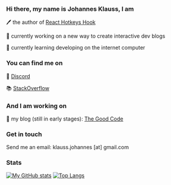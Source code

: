 ### Hi there, my name is Johannes Klauss, I am

🖊️  the author of [React Hotkeys Hook](https://johannesklauss.github.io/react-hotkeys-hook/)

🔭  currently working on a new way to create interactive dev blogs

🌱  currently learning developing on the internet computer

### You can find me on

💬 [Discord](https://discord.com/users/320280347017478144)

📚 [StackOverflow](https://stackoverflow.com/users/735226/johannes-klau%c3%9f)

### And I am working on

📖  my blog (still in early stages): [The Good Code](https://thegoodcode.dev)

### Get in touch

Send me an email: klauss.johannes [at] gmail.com

### Stats

[![My GitHub stats](https://github-readme-stats.vercel.app/api?username=johannesklauss&count_private=true&show_icons=true&include_all_commits=true&theme=synthwave)](https://github.com/anuraghazra/github-readme-stats)
[![Top Langs](https://github-readme-stats.vercel.app/api/top-langs/?username=johannesklauss&layout=compact&theme=synthwave)](https://github.com/anuraghazra/github-readme-stats)
